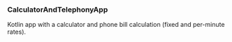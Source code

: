 ### CalculatorAndTelephonyApp
Kotlin app with a calculator and phone bill calculation (fixed and per-minute rates).
